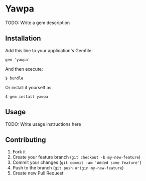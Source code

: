 # Yawpa

TODO: Write a gem description

## Installation

Add this line to your application's Gemfile:

    gem 'yawpa'

And then execute:

    $ bundle

Or install it yourself as:

    $ gem install yawpa

## Usage

TODO: Write usage instructions here

## Contributing

1. Fork it
2. Create your feature branch (`git checkout -b my-new-feature`)
3. Commit your changes (`git commit -am 'Added some feature'`)
4. Push to the branch (`git push origin my-new-feature`)
5. Create new Pull Request
